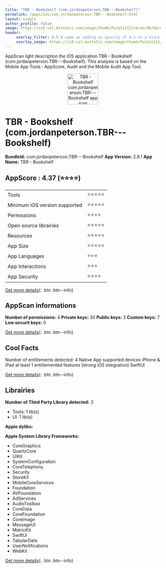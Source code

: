 ```yaml
---
title: "TBR - Bookshelf (com.jordanpeterson.TBR---Bookshelf)"
permalink: /apps/ios/com.jordanpeterson.TBR---Bookshelf.html
layout: single
author_profile: false
image: https://is5-ssl.mzstatic.com/image/thumb/Purple112/v4/ee/90/bb/ee90bbcb-9577-8212-2fb4-ab1d92ed2e0d/AppIcon-0-1x_U007emarketing-0-7-0-85-220.png/512x512bb.jpg
header: 
     overlay_filter: 0.5 # same as adding an opacity of 0.5 to a black background
     overlay_image: https://is5-ssl.mzstatic.com/image/thumb/Purple112/v4/ee/90/bb/ee90bbcb-9577-8212-2fb4-ab1d92ed2e0d/AppIcon-0-1x_U007emarketing-0-7-0-85-220.png/512x512bb.jpg
---
```

AppScan light description the iOS application TBR - Bookshelf (com.jordanpeterson.TBR---Bookshelf). This analysis is based on the Mobile App Tools : AppScore, Audit and the Mobile Audit App Tool.

  
  
<div style="text-align: center;"><img src="https://is5-ssl.mzstatic.com/image/thumb/Purple112/v4/ee/90/bb/ee90bbcb-9577-8212-2fb4-ab1d92ed2e0d/AppIcon-0-1x_U007emarketing-0-7-0-85-220.png/512x512bb.jpg" width="100" height="100" alt="TBR - Bookshelf com.jordanpeterson.TBR---Bookshelf app icon"></div>  
  
# TBR - Bookshelf (com.jordanpeterson.TBR---Bookshelf)

**BundleId:** com.jordanpeterson.TBR---Bookshelf
**App Version:** 2.8.1
**App Name:** TBR - Bookshelf


## AppScore : 4.37 (⭐️⭐️⭐️⭐️) 

<table>
<tr><td> Tools </td><td> ⭐️⭐️⭐️⭐️⭐️ </td></tr>
<tr><td> Minimum iOS version supported </td><td> ⭐️⭐️⭐️⭐️⭐️ </td></tr>
<tr><td> Permissions </td><td> ⭐️⭐️⭐️⭐️ </td></tr>
<tr><td> Open source librairies </td><td> ⭐️⭐️⭐️⭐️⭐️ </td></tr>
<tr><td> Resources </td><td> ⭐️⭐️⭐️⭐️⭐️ </td></tr>
<tr><td> App Size </td><td> ⭐️⭐️⭐️⭐️⭐️ </td></tr>
<tr><td> App Languages </td><td> ⭐️⭐️⭐️ </td></tr>
<tr><td> App Interactions </td><td> ⭐️⭐️⭐️ </td></tr>
<tr><td> App Security </td><td> ⭐️⭐️⭐️⭐️ </td></tr>
</table>

[Get more details](/pricing.html){: .btn .btn--info}  
  
## AppScan informations 

**Number of permissions:** 4
**Private keys:** 30
**Public keys:** 3
**Custom keys:** 7
**Low securit keys:** 0
  
[Get more details](/pricing.html){: .btn .btn--info}

## Cool Facts

Number of entitlements detected: 4
Native App
supported devices iPhone & iPad
at least 1 entitlemented features (strong iOS integration)
SwiftUI
  
[Get more details](/pricing.html){: .btn .btn--info}

## Librairies 
**Number of Third Party Library detected:** 3
- Tools: 1 lib(s)
- UI: 1 lib(s)

**Apple dylibs:**


**Apple System Library Frameworks:**
- CoreGraphics
- QuartzCore
- UIKit
- SystemConfiguration
- CoreTelephony
- Security
- StoreKit
- MobileCoreServices
- Foundation
- AVFoundation
- AdServices
- AudioToolbox
- CoreData
- CoreFoundation
- CoreImage
- MessageUI
- MetricKit
- SwiftUI
- TabularData
- UserNotifications
- WebKit


  
[Get more details](/pricing.html){: .btn .btn--info}

